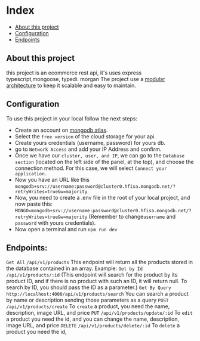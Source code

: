 # Index

- [About this project](#About-this-project)
- [Configuration](#Configuration)
- [Endpoints](#Endpoints)

## About this project

this project is an ecommerce rest api, it's uses express typescript,mongoose, typedi. morgan
The project use a [modular architecture](https://scorpionconmate.notion.site/scorpionconmate/The-Folder-Hell-in-Typescript-ed146a5d32e4476794b79b6190e4afc0) to keep it scalable and easy to maintain.

## Configuration

To use this project in your local follow the next steps:

- Create an account on [mongodb atlas](https://www.mongodb.com/atlas).
- Select the `free version` of the cloud storage for your api.
- Create yours credentials (username, password) for yours db.
- go to `Network Access` and add your IP Address and confirm.
- Once we have our `cluster, user, and IP`, we can go to the `Database section` (located on the left side of the panel, at the top), and choose the connection method. For this case, we will select `Connect your application.`
- Now you have an URL like this `mongodb+srv://username:password@cluster0.hfisa.mongodb.net/?retryWrites=true&w=majority`
- Now, you need to create a .env file in the root of your local project, and now paste this:
  `MONGO=mongodb+srv://username:password@cluster0.hfisa.mongodb.net/?retryWrites=true&w=majority`
  (Remember to change`username` and `password` with yours credentials).
- Now open a terminal and run `npm run dev`

## Endpoints:

`Get All` `/api/v1/products` This endpoint will return all the products stored in the database contained in an array.
Example:
`Get by Id` `/api/v1/products/:id` (This endpoint will search for the product by its product ID, and if there is no product with such an ID, it will return null. To search by ID, you should pass the ID as a parameter.)
`Get By Query` `http://localhost:4000/api/v1/products/search` You can search a product by name or description sending those parameters as a query
`POST` `/api/v1/products/create` To `create` a product, you need the name, description, image URL, and price
`PUT` `/api/v1/products/update/:id` To `edit` a product you need the id, and you can change the name, description, image URL, and price
`DELETE` `/api/v1/products/delete/:id` To `delete` a product you need the id,
